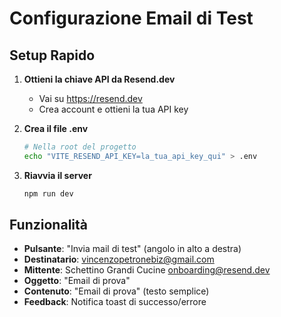 # Configurazione Email di Test

## Setup Rapido

1. **Ottieni la chiave API da Resend.dev**
   - Vai su https://resend.dev
   - Crea account e ottieni la tua API key

2. **Crea il file .env**
   ```bash
   # Nella root del progetto
   echo "VITE_RESEND_API_KEY=la_tua_api_key_qui" > .env
   ```

3. **Riavvia il server**
   ```bash
   npm run dev
   ```

## Funzionalità

- **Pulsante**: "Invia mail di test" (angolo in alto a destra)
- **Destinatario**: vincenzopetronebiz@gmail.com
- **Mittente**: Schettino Grandi Cucine <onboarding@resend.dev>
- **Oggetto**: "Email di prova"
- **Contenuto**: "Email di prova" (testo semplice)
- **Feedback**: Notifica toast di successo/errore
